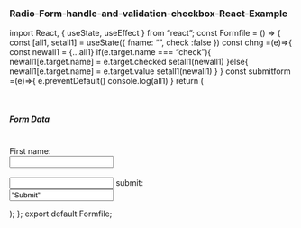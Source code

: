 ### Radio-Form-handle-and-validation-checkbox-React-Example

import React, { useState, useEffect } from “react”;
const Formfile = () => {
const [all1, setall1] = useState({
fname: “”,
check :false
})
const chng =(e)=>{
const newall1 = {…all1}
if(e.target.name === “check”){
newall1[e.target.name] = e.target.checked
setall1(newall1)
}else{
newall1[e.target.name] = e.target.value
setall1(newall1)
}
}
const submitform =(e)=>{
e.preventDefault()
console.log(all1)
}
return (
<div>
<div className=”mx-5 my-5 px-5">
<br />
<h5>Form Data</h5>
<br />
<form onSubmit={submitform}>
<label for=”fname”>First name:</label>
<br />
<input onBlur={chng} required type=”text” id=”fname” name=”fname” />
<br />
<br />
<input onBlur={chng} type=”checkbox” name=”check” />
<label for=”lname”>submit:</label>
<br />
<input type=”submit” value=”Submit” />
</form>
</div>
</div>
);
};
export default Formfile;
